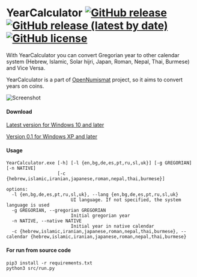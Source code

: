 # YearCalculator [![GitHub release](https://img.shields.io/github/release/opennumismat/YearCalculator.svg)](https://github.com/opennumismat/YearCalculator/releases/) [![GitHub release (latest by date)](https://img.shields.io/github/downloads/opennumismat/YearCalculator/latest/total.svg)](https://hanadigital.github.io/grev/?user=OpenNumismat&repo=YearCalculator) [![GitHub license](https://img.shields.io/github/license/opennumismat/YearCalculator.svg)](https://github.com/opennumismat/YearCalculator/blob/master/LICENSE)

With YearCalculator you can convert Gregorian year to other calendar system (Hebrew, Islamic, Solar hijri, Japan, Roman, Nepal, Thai, Burmese) and Vice Versa.

YearCalculator is a part of [OpenNumismat](http://opennumismat.github.io/) project, so it aims to convert years on coins.

![Screenshot](https://opennumismat.github.io/images/YearCalculator.png)

#### Download
[Latest version for Windows 10 and later](https://github.com/OpenNumismat/YearCalculator/releases/latest)

[Version 0.1 for Windows XP and later](https://github.com/OpenNumismat/YearCalculator/releases/download/0.1/YearCalculator.zip)

#### Usage
    YearCalculator.exe [-h] [-l {en,bg,de,es,pt,ru,sl,uk}] [-g GREGORIAN] [-n NATIVE]
                       [-c {hebrew,islamic,iranian,japanese,roman,nepal,thai,burmese}]

    options:
      -l {en,bg,de,es,pt,ru,sl,uk}, --lang {en,bg,de,es,pt,ru,sl,uk}
                            UI language. If not specified, the system language is used
      -g GREGORIAN, --gregorian GREGORIAN
                            Initial gregorian year
      -n NATIVE, --native NATIVE
                            Initial year in native calendar
      -c {hebrew,islamic,iranian,japanese,roman,nepal,thai,burmese}, --calendar {hebrew,islamic,iranian,japanese,roman,nepal,thai,burmese}

#### For run from source code
    pip3 install -r requirements.txt
    python3 src/run.py

